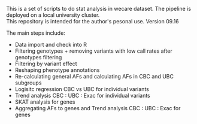 This is a set of scripts to do stat analysis in wecare dataset. 
The pipeline is deployed on a local university cluster.  
This repository is intended for the author's pesonal use. 
Version 09.16

The main steps include:
- Data import and check into R 
- Filtering genotypes + removing variants with low call rates after genotypes filtering
- Filtering by variant effect
- Reshaping phenotype annotations
- Re-calculating general AFs and calculating AFs in CBC and UBC subgroups
- Logisitc regression CBC vs UBC for individual variants
- Trend analysis CBC : UBC : Exac for individual variants
- SKAT analysis for genes 
- Aggregating AFs to genes and Trend analysis CBC : UBC : Exac for genes
